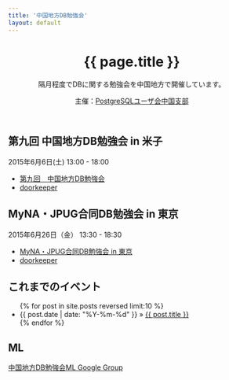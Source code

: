 ```yaml
---
title: '中国地方DB勉強会'
layout: default
---
```


<header class="post-header">
<h1>{{ page.title }}</h1>
隔月程度でDBに関する勉強会を中国地方で開催しています。

主催：[PostgreSQLユーザ会中国支部](http://www.postgresql.jp/branch)
</header>

<article class="post-content">

## 第九回 中国地方DB勉強会 in 米子

2015年6月6日(土) 13:00 - 18:00

* [第九回　中国地方DB勉強会](/events/event-009.html)
* [doorkeeper](https://dbstudychugoku.doorkeeper.jp/events/23735)

## MyNA・JPUG合同DB勉強会 in 東京

2015年6月26日（金） 13:30 - 18:30

* [MyNA・JPUG合同DB勉強会 in 東京](/events/tokyo-001.html)
* [doorkeeper](https://dbstudychugoku.doorkeeper.jp/events/25804)

</article>

<footer>
<article class="post-content">

## これまでのイベント

<ul class="posts">
{% for post in site.posts reversed limit:10 %}
  <li><span>{{ post.date | date: "%Y-%m-%d" }}</span> &raquo; <a href="{{ post.url }}">{{ post.title }}</a></li>
{% endfor %}
</ul>

## ML

[中国地方DB勉強会ML Google Group](https://groups.google.com/forum/#!forum/dbstudychugoku)

</article>
</footer>
